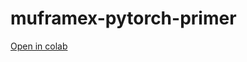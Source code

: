 # muframex-pytorch-primer

[Open in colab](https://colab.research.google.com/github/cimat-ris/muframex-pytorch-primer/blob/master/A%20primer%20with%20PyTorch.ipynb)
